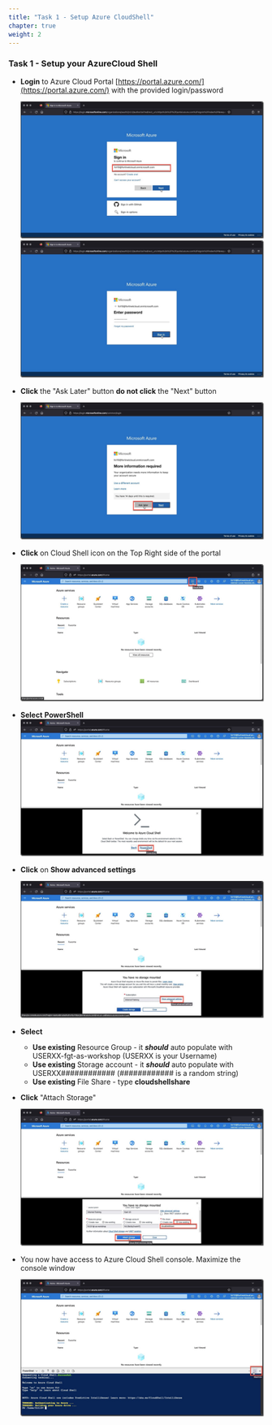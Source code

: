 ```yaml
---
title: "Task 1 - Setup Azure CloudShell"
chapter: true
weight: 2
---
```


### Task 1 - Setup your AzureCloud Shell

* __Login__ to Azure Cloud Portal [https://portal.azure.com/](https://portal.azure.com/) with the provided login/password

    ![cloudshell1](../images/cloudshell-01.jpg)
    ![cloudshell2](../images/cloudshell-02.jpg)

* __Click__ the  "Ask Later" button __do not click__ the "Next" button

    ![cloudshell3](../images/cloudshell-03.jpg)

* __Click__ on Cloud Shell icon on the Top Right side of the portal

    ![cloudshell5](../images/cloudshell-04.jpg)

* __Select__ __PowerShell__
    ![cloudshell6](../images/cloudshell-05.jpg)

* __Click__ on __Show advanced settings__

    ![cloudshell7](../images/cloudshell-06.jpg)
* __Select__
  * __Use existing__ Resource Group  - it ___should___ auto populate with USERXX-fgt-as-workshop (USERXX is your Username)
  * __Use existing__ Storage account - it ___should___ auto populate with USERXX############ (############ is a random string)
  * __Use existing__ File Share  - type __cloudshellshare__
* __Click__ "Attach Storage"

    ![cloudshell8](../images/cloudshell-07.jpg)

* You now have access to Azure Cloud Shell console. Maximize the console window

    ![cloudshell9](../images/cloudshell-08.jpg)
